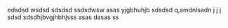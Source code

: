 edsdsd
wsdsd
sdsdsd
ssdsdwsw
asas
yjgbhuhjb
sdsdsd
q,smdnlsadn j j j
sdsd
sdsdhjbvgjhbhjsss
asas
dasas
ss
